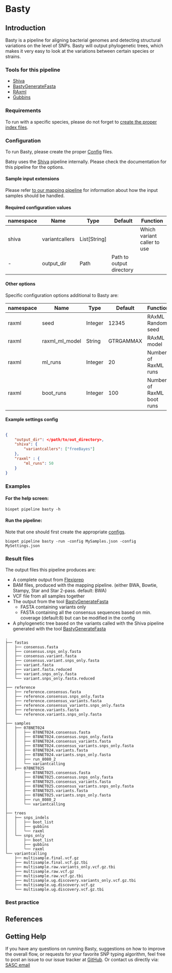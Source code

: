 # Basty

## Introduction


Basty is a pipeline for aligning bacterial genomes and detecting structural variations on the level of SNPs.
Basty will output phylogenetic trees, which makes it very easy to look at the variations between certain species or strains.

### Tools for this pipeline
* [Shiva](shiva.md)
* [BastyGenerateFasta](../../tools/BastyGenerateFasta.md)
* <a href="http://sco.h-its.org/exelixis/software.html" target="_blank">RAxml</a>
* <a href="https://github.com/sanger-pathogens/Gubbins" target="_blank">Gubbins</a>

### Requirements

To run with a specific species, please do not forget to [create the proper index files](multisamplemapping.md#Setting-up).

### Configuration
To run Basty, please create the proper [Config](../../general/config.md) files.

Batsy uses the [Shiva](shiva.md) pipeline internally. Please check the documentation for this pipeline for the options.

#### Sample input extensions

Please refer [to our mapping pipeline](../mapping.md) for information about how the input samples should be handled. 


#### Required configuration values

| namespace | Name | Type | Default | Function |
| --------- | ---- | ---- | ------- | -------- |
| shiva | variantcallers | List[String] |  | Which variant caller to use |
| - | output_dir | Path | Path to output directory |


#### Other options

Specific configuration options additional to Basty are:

| namespace | Name | Type | Default | Function |
| --------- | ---- | ---- | ------- | -------- |
| raxml | seed | Integer | 12345 | RAxML Random seed|
| raxml | raxml_ml_model | String | GTRGAMMAX | RAxML model |
| raxml | ml_runs | Integer | 20 | Number of RaxML runs |
| raxml | boot_runs | Integer | 100 | Number of RaxML boot runs |


#### Example settings config

```json

{
    "output_dir": </path/to/out_directory>,
    "shiva": {
        "variantcallers": ["freeBayes"]
    },
    "raxml" : {
        "ml_runs": 50
    }
}

```

### Examples

#### For the help screen:
~~~
biopet pipeline basty -h
~~~

#### Run the pipeline:
Note that one should first create the appropriate [configs](../../general/config.md).

~~~
biopet pipeline basty -run -config MySamples.json -config MySettings.json
~~~

### Result files
The output files this pipeline produces are:

* A complete output from [Flexiprep](../flexiprep.md)
* BAM files, produced with the mapping pipeline. (either BWA, Bowtie, Stampy, Star and Star 2-pass. default: BWA)
* VCF file from all samples together 
* The output from the tool [BastyGenerateFasta](../../tools/BastyGenerateFasta.md)
    * FASTA containing variants only
    * FASTA containing all the consensus sequences based on min. coverage (default:8) but can be modified in the config
* A phylogenetic tree based on the variants called with the Shiva pipeline generated with the tool [BastyGenerateFasta](../../tools/BastyGenerateFasta.md)


~~~
.
├── fastas
│   ├── consensus.fasta
│   ├── consensus.snps_only.fasta
│   ├── consensus.variant.fasta
│   ├── consensus.variant.snps_only.fasta
│   ├── variant.fasta
│   ├── variant.fasta.reduced
│   ├── variant.snps_only.fasta
│   └── variant.snps_only.fasta.reduced
│
├── reference
│   ├── reference.consensus.fasta
│   ├── reference.consensus.snps_only.fasta
│   ├── reference.consensus_variants.fasta
│   ├── reference.consensus_variants.snps_only.fasta
│   ├── reference.variants.fasta
│   └── reference.variants.snps_only.fasta
│
├── samples
│   ├── 078NET024
│   │   ├── 078NET024.consensus.fasta
│   │   ├── 078NET024.consensus.snps_only.fasta
│   │   ├── 078NET024.consensus_variants.fasta
│   │   ├── 078NET024.consensus_variants.snps_only.fasta
│   │   ├── 078NET024.variants.fasta
│   │   ├── 078NET024.variants.snps_only.fasta
│   │   ├── run_8080_2
│   │   └── variantcalling
│   ├── 078NET025
│       ├── 078NET025.consensus.fasta
│       ├── 078NET025.consensus.snps_only.fasta
│       ├── 078NET025.consensus_variants.fasta
│       ├── 078NET025.consensus_variants.snps_only.fasta
│       ├── 078NET025.variants.fasta
│       ├── 078NET025.variants.snps_only.fasta
│       ├── run_8080_2
│       └── variantcalling
│
├── trees
│   ├── snps_indels
│   │   ├── boot_list
│   │   ├── gubbins
│   │   └── raxml
│   └── snps_only
│       ├── boot_list
│       ├── gubbins
│       └── raxml
└── variantcalling
    ├── multisample.final.vcf.gz
    ├── multisample.final.vcf.gz.tbi
    ├── multisample.raw.variants_only.vcf.gz.tbi
    ├── multisample.raw.vcf.gz
    ├── multisample.raw.vcf.gz.tbi
    ├── multisample.ug.discovery.variants_only.vcf.gz.tbi
    ├── multisample.ug.discovery.vcf.gz
    └── multisample.ug.discovery.vcf.gz.tbi
~~~
### Best practice


## References

## Getting Help

If you have any questions on running Basty, suggestions on how to improve the overall flow, or requests for your favorite 
SNP typing algorithm, feel free to post an issue to our issue tracker at [GitHub](https://github.com/biopet/biopet). Or contact us directly via: [SASC email](mailto:SASC@lumc.nl)
